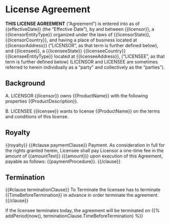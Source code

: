 License Agreement
=================

**THIS LICENSE AGREEMENT** (“Agreement”) is entered into as of {{effectiveDate}} (the “Effective Date”), by and between {{licensor}}, a {{licensorEntityType}} organized under the laws of {{licensorState}}, {{licensorCountry}}, and having a place of business located at {{licensorAddress}} (“LICENSOR”, as that term is further defined below), and {{licensee}}, a {{licenseeState}} {{licenseeCountry}} {{licenseeEntityType}} located at {{licenseeAddress}}, (“LICENSEE”, as that term is further defined below) (LICENSOR and LICENSEE are sometimes referred to herein individually as a “party” and collectively as the “parties”).

Background
----------
A. LICENSOR {{licensor}} owns {{ProductName}} with the following properties {{ProductDescription}}.

B. LICENSEE {{licensee}} wants to license {{ProductName}} on the terms and conditions of this license.

Royalty
------
{{royalty}}
{{#clause paymentClause}}
Payment. As consideration in full for the rights granted herein, Licensee shall pay Licensor a one-time fee in the amount of {{amountText}} ({{amount}}) upon execution of this Agreement, payable as follows: {{paymentProcedure}}.
{{/clause}}

Termination
-----------
{{#clause terminationClause}}
To Terminate the licensee has to terminate {{TimeBeforeTermination}} in advance in order terminate the agreement.
{{/clause}}

If the licensee terminates today, the agreement will be terminated on   {{% addPeriod(now(), terminationClause.TimeBeforeTermination)  %}}
